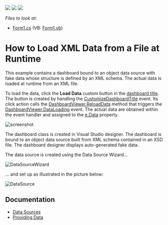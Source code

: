 <!-- default badges list -->
![](https://img.shields.io/endpoint?url=https://codecentral.devexpress.com/api/v1/VersionRange/128580794/19.1.3%2B)
[![](https://img.shields.io/badge/Open_in_DevExpress_Support_Center-FF7200?style=flat-square&logo=DevExpress&logoColor=white)](https://supportcenter.devexpress.com/ticket/details/E4857)
[![](https://img.shields.io/badge/📖_How_to_use_DevExpress_Examples-e9f6fc?style=flat-square)](https://docs.devexpress.com/GeneralInformation/403183)
<!-- default badges end -->
*Files to look at*:

* [Form1.cs](./CS/Dashboard_DataLoading_Example/Form1.cs) (VB: [Form1.vb](./VB/Dashboard_DataLoading_Example/Form1.vb))

# How to Load XML Data from a File at Runtime


This example contains a dashboard bound to an object data source with fake data whose structure is defined by an XML schema. The actual data is loaded at runtime from an XML file.

To load the data, click the **Load Data** custom button in the [dashboard title](https://docs.devexpress.com/Dashboard/15618/creating-dashboards/creating-dashboards-in-the-winforms-designer/dashboard-layout/dashboard-title). The button is created by handling the [CustomizeDashboardTitle](https://docs.devexpress.com/Dashboard/DevExpress.DashboardWin.DashboardViewer.CustomizeDashboardTitle) event.
Its click action calls the [DashboardViewer.ReloadData](https://docs.devexpress.com/Dashboard/DevExpress.DashboardWin.DashboardViewer.ReloadData) method that triggers the [DashboardViewer.DataLoading](https://docs.devexpress.com/Dashboard/DevExpress.DashboardWin.DashboardViewer.DataLoading) event. The actual data are obtained within the event handler and assigned to the [e.Data](https://docs.devexpress.com/Dashboard/DevExpress.DashboardCommon.DataLoadingEventArgs.Data) property.

![screenshot](/images/Screenshot.png)


The dashboard class is created in Visual Studio designer. The dashboard is bound to an object data source built from XML schema contained in an XSD file. The dashboard designer displays auto-generated fake data. 

The data source is created using the Data Source Wizard...

![DataSourceWizard](/images/DataSourceWizard.png)

... and set up as illustrated in the picture below:

![DataSource](/images/DataSource.png)

## Documentation

- [Data Sources](https://docs.devexpress.com/Dashboard/116522/)
- [Providing Data](https://docs.devexpress.com/Dashboard/16914)
